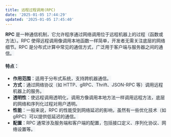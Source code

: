 ```yaml
---
title: 远程过程调用(RPC)
date: '2025-01-05 17:44:29'
updated: '2025-01-05 17:45:40'
---
```

**<font style="color:rgb(36, 41, 47);background-color:rgb(244, 246, 248);">RPC</font>**<font style="color:rgb(36, 41, 47);background-color:rgb(244, 246, 248);"> 是一种通信机制，它允许程序通过网络调用位于远程机器上的过程（函数或方法）。RPC 使得远程调用像调用本地函数一样简单，开发者无需关注底层的网络细节。RPC 是分布式计算中常见的通信方式，广泛用于客户端与服务器之间的通信。</font>

#### <font style="color:rgb(36, 41, 47);background-color:rgb(244, 246, 248);">特点：</font>
+ **<font style="color:rgb(36, 41, 47);background-color:rgb(244, 246, 248);">作用范围</font>**<font style="color:rgb(36, 41, 47);background-color:rgb(244, 246, 248);">：适用于分布式系统，支持跨机器通信。</font>
+ **<font style="color:rgb(36, 41, 47);background-color:rgb(244, 246, 248);">方式</font>**<font style="color:rgb(36, 41, 47);background-color:rgb(244, 246, 248);">：通过网络协议（如 HTTP、gRPC、Thrift、JSON-RPC 等）调用远程机器上的服务。</font>
+ **<font style="color:rgb(36, 41, 47);background-color:rgb(244, 246, 248);">透明性</font>**<font style="color:rgb(36, 41, 47);background-color:rgb(244, 246, 248);">：使远程调用透明化，调用方像调用本地方法一样调用远程方法，底层的网络和序列化过程对用户透明。</font>
+ **<font style="color:rgb(36, 41, 47);background-color:rgb(244, 246, 248);">性能</font>**<font style="color:rgb(36, 41, 47);background-color:rgb(244, 246, 248);">：一般来说，RPC 的性能受到网络延迟的影响，虽然有一些优化技术（如 gRPC）可以提供低延迟的通信。</font>
+ **<font style="color:rgb(36, 41, 47);background-color:rgb(244, 246, 248);">配置</font>**<font style="color:rgb(36, 41, 47);background-color:rgb(244, 246, 248);">：RPC 通常涉及服务端和客户端的配置，包括接口定义、序列化协议、网络设置等。</font>

  
 

